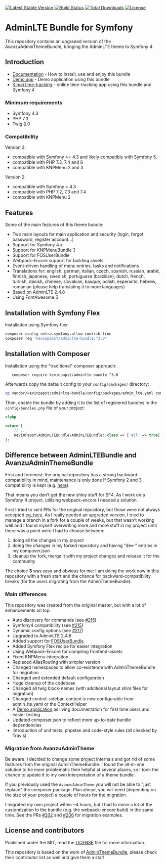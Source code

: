 [![Latest Stable Version](https://poser.pugx.org/kevinpapst/adminlte-bundle/v/stable)](https://packagist.org/packages/kevinpapst/adminlte-bundle)
[![Build Status](https://travis-ci.org/kevinpapst/AdminLTEBundle.svg?branch=master)](https://travis-ci.org/kevinpapst/AdminLTEBundle)
[![Total Downloads](https://poser.pugx.org/kevinpapst/adminlte-bundle/downloads)](https://packagist.org/packages/kevinpapst/adminlte-bundle)
[![License](https://poser.pugx.org/kevinpapst/adminlte-bundle/license)](LICENSE)

# AdminLTE Bundle for Symfony

This repository contains an upgraded version of the AvanzuAdminThemeBundle, bringing the AdminLTE theme to Symfony 4.

## Introduction

- [Documentation](Resources/docs/) - How to install, use and enjoy this bundle
- [Demo app](https://github.com/kevinpapst/AdminLTEBundle-Demo) - Demo application using this bundle
- [Kimai time-tracking](https://github.com/kevinpapst/kimai2) - online time-tracking app using this bundle and Symfony 4 

### Minimum requirements

- Symfony 4.3
- PHP 7.3
- Twig 2.0

### Compatibility

Version 3: 
- compatible with Symfony >= 4.3 and [likely compatible with Symfony 5](https://github.com/kevinpapst/AdminLTEBundle/issues/144).
- compatible with PHP 7.3, 7.4 and 8
- compatible with KNPMenu 2 and 3

Version 2:
- compatible with Symfony < 4.3
- compatible with PHP 7.2, 7.3 and 7.4
- compatible with KNPMenu 2

## Features

Some of the main features of this theme bundle:

- Two main layouts for main application and security (login, forgot password, register account...)
- Support for Symfony 4.x
- Support for KNPMenuBundle 3 
- Support for FOSUserBundle
- Webpack-Encore support for building assets
- Event-driven handling of menu entries, tasks and notifications
- Translations for: english, german, italian, czech, spanish, russian, arabic, finnish, japanese, swedish, portuguese (brazilian), dutch, french, turkish, danish, chinese, slovakian, basque, polish, esperanto, hebrew, romanian (please help translating it to more languages)
- Based on AdminLTE 2.4.8
- Using FontAwesome 5

## Installation with Symfony Flex

Installation using Symfony flex:

```bash
composer config extra.symfony.allow-contrib true
composer req "kevinpapst/adminlte-bundle:^3.0"
```

## Installation with Composer

Installation using the "traditional" composer approach:

```bash
   composer require kevinpapst/adminlte-bundle ^3.0
```

Afterwards copy the default config to your `config/packages/` directory:

```bash
cp vendor/kevinpapst/adminlte-bundle/config/packages/admin_lte.yaml config/packages/
```

Then, enable the bundle by adding it to the list of registered bundles in the `config/bundles.php` file of your project:

```php
<?php

return [
    // ...
    KevinPapst\AdminLTEBundle\AdminLTEBundle::class => ['all' => true],
];
```

## Difference between AdminLTEBundle and AvanzuAdminThemeBundle

First and foremost: the original repository has a strong backward compatibility in mind, maintenance is only done if Symfony 2 and 3 compatibility is kept (e.g. [here](https://github.com/avanzu/AdminThemeBundle/pull/216)).

That means you don't get the new shiny stuff for SF4. As I work on a Symfony 4 project, utilizing webpack-encore I needed a solution. 

First I tried to sent PRs for the original repository, but those were not always accepted [eg. here](https://github.com/avanzu/AdminThemeBundle/pulls/kevinpapst). 
As I really needed an upgraded version, I tried to manage a branch in a fork for a couple of weeks, but that wasn't working well 
and I found myself overwriting more and more stuff in my project until there was a point were I had to choose between:
1. doing all the changes in my project 
2. doing the changes in my forked repository and having "dev-" entries in my composer.json
3. cleanup the fork, merge it with my project changes and release it for the community

The choice **3** was easy and obvious for me: I am doing the work now in this repository with a fresh start and the chance for backward-compatibility breaks (for the users migrating from the AdminThemeBundle).

### Main differences

This repository was created from the original master, but with a lot of enhancements on top:

- Auto discovery for commands (see [#215](https://github.com/avanzu/AdminThemeBundle/pull/215))
- Symfony4 compatibility (see [#215](https://github.com/avanzu/AdminThemeBundle/pull/216))
- Dynamic config options (see [#217](https://github.com/avanzu/AdminThemeBundle/pull/217))
- Upgraded to AdminLTE 2.4.8
- Added support for [FOSUserBundle](Resources/docs/fos_userbundle.md)
- Added Symfony Flex recipe for easier integration
- Using Webpack-Encore for compiling frontend-assets
- Fixed KNPMenu integration
- Replaced AliasRouting with simpler version
- Changed namespaces to allow co-existence with AdminThemeBundle for migration
- Changed and extended default configuration
- Huge cleanup of the codebase
- Changed all twig block-names (with additional layout shim files for migration)   
- Changed control-sidebar, content is now configurable from admin_lte.yaml or the ContextHelper
- A [Demo application](https://github.com/kevinpapst/AdminLTEBundle-Demo) as living documentation for first time users and easier testing
- Updated composer.json to reflect more up-to-date bundle dependencies
- Introduction of unit tests, phpstan and code-style rules (all checked by Travis)

### Migration from AvanzuAdminTheme

Be aware: I decided to change some project internals and got rid of some features from the original AdminThemeBundle.
I found the all-in-one solution to be more problematic then helpful at several places, so I took the chance to update it to my own interpretation of a theme bundle.

If you previously used the `AvanzuAdminTheme` you will not be able to "just replace" the composer package. 
Plan ahead, you will need (depending on the size of your project) a couple of hours [for the migration](Resources/docs/migration_guide.md).

I migrated my own project within ~4 hours, but I had to move a lot of the customization to the bundle (e.g. the webpack-encore build) in the same time. 
See the PRs [#202](https://github.com/kevinpapst/kimai2/pull/202/files) and [#206](https://github.com/kevinpapst/kimai2/pull/206/files) for migration examples. 

## License and contributors

Published under the MIT, read the [LICENSE](LICENSE) file for more information.

This repository is based on the work of [AdminThemeBundle](https://github.com/avanzu/AdminThemeBundle), please check their contributor list as well and give them a star!
